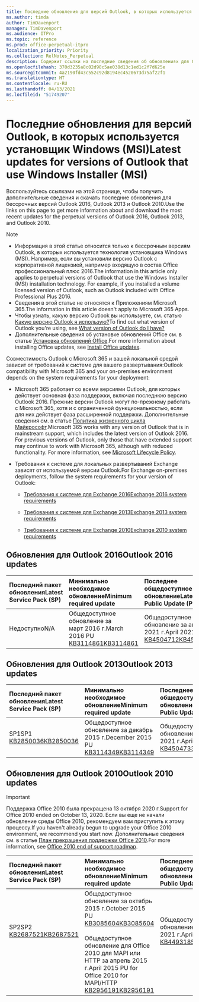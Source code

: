 ```yaml
---
title: Последние обновления для версий Outlook, в которых используется установщик Windows (MSI)
ms.author: timda
author: TimDavenport
manager: TimDavenport
ms.audience: ITPro
ms.topic: reference
ms.prod: office-perpetual-itpro
localization_priority: Priority
ms.collection: RelNotes_Perpetual
description: Содержит ссылки на последние сведения об обновлениях для бессрочных версий Outlook 2016, Outlook 2013 и Outlook 2010 для ИТ-специалистов
ms.openlocfilehash: 370d3235a8c02d98c5ae038d13c1ed1c2f7d625e
ms.sourcegitcommit: 4a2190fd43c552c92d8194ec4520673d75af22f1
ms.translationtype: HT
ms.contentlocale: ru-RU
ms.lasthandoff: 04/13/2021
ms.locfileid: "51749207"
---
```

# <a name="latest-updates-for-versions-of-outlook-that-use-windows-installer-msi"></a><span data-ttu-id="a81e4-103">Последние обновления для версий Outlook, в которых используется установщик Windows (MSI)</span><span class="sxs-lookup"><span data-stu-id="a81e4-103">Latest updates for versions of Outlook that use Windows Installer (MSI)</span></span>

<span data-ttu-id="a81e4-104">Воспользуйтесь ссылками на этой странице, чтобы получить дополнительные сведения и скачать последние обновления для бессрочных версий Outlook 2016, Outlook 2013 и Outlook 2010.</span><span class="sxs-lookup"><span data-stu-id="a81e4-104">Use the links on this page to get more information about and download the most recent updates for the perpetual versions of Outlook 2016, Outlook 2013, and Outlook 2010.</span></span>
  
> [!NOTE]
> - <span data-ttu-id="a81e4-p101">Информация в этой статье относится только к бессрочным версиям Outlook, в которых используется технология установщика Windows (MSI). Например, если вы установили версию Outlook с корпоративной лицензией, например входящую в состав Office профессиональный плюс 2016.</span><span class="sxs-lookup"><span data-stu-id="a81e4-p101">The information in this article only applies to perpetual versions of Outlook that use the Windows Installer (MSI) installation technology. For example, if you installed a volume licensed version of Outlook, such as Outlook included with Office Professional Plus 2016.</span></span>
> - <span data-ttu-id="a81e4-107">Сведения в этой статье не относятся к Приложениям Microsoft 365.</span><span class="sxs-lookup"><span data-stu-id="a81e4-107">The information in this article doesn't apply to Microsoft 365 Apps.</span></span>
> - <span data-ttu-id="a81e4-108">Чтобы узнать, какую версию Outlook вы используете, см. статью [Какую версию Outlook я использую?](https://support.office.com/article/b3a9568c-edb5-42b9-9825-d48d82b2257c)</span><span class="sxs-lookup"><span data-stu-id="a81e4-108">To find out what version of Outlook you're using, see [What version of Outlook do I have?](https://support.office.com/article/b3a9568c-edb5-42b9-9825-d48d82b2257c)</span></span>
> - <span data-ttu-id="a81e4-109">Дополнительные сведения об установке обновлений Office см. в статье [Установка обновлений Office](https://support.office.com/article/2ab296f3-7f03-43a2-8e50-46de917611c5).</span><span class="sxs-lookup"><span data-stu-id="a81e4-109">For more information about installing Office updates, see [Install Office updates](https://support.office.com/article/2ab296f3-7f03-43a2-8e50-46de917611c5).</span></span> 
  
<span data-ttu-id="a81e4-110">Совместимость Outlook с Microsoft 365 и вашей локальной средой зависит от требований к системе для вашего развертывания:</span><span class="sxs-lookup"><span data-stu-id="a81e4-110">Outlook compatibility with Microsoft 365 and your on-premises environment depends on the system requirements for your deployment:</span></span>
  
- <span data-ttu-id="a81e4-p102">Microsoft 365 работает со всеми версиями Outlook, для которых действует основная фаза поддержки, включая последнюю версию Outlook 2016. Прежние версии Outlook могут по-прежнему работать с Microsoft 365, хотя и с ограниченной функциональностью, если для них действует фаза расширенной поддержки. Дополнительные сведения см. в статье [Политика жизненного цикла Майкрософт](https://support.microsoft.com/lifecycle).</span><span class="sxs-lookup"><span data-stu-id="a81e4-p102">Microsoft 365 works with any version of Outlook that is in mainstream support, which includes the latest version of Outlook 2016. For previous versions of Outlook, only those that have extended support may continue to work with Microsoft 365, although with reduced functionality. For more information, see [Microsoft Lifecycle Policy](https://support.microsoft.com/lifecycle).</span></span>
    
- <span data-ttu-id="a81e4-114">Требования к системе для локальных развертываний Exchange зависят от используемой версии Outlook.</span><span class="sxs-lookup"><span data-stu-id="a81e4-114">For Exchange on-premises deployments, follow the system requirements for your version of Outlook:</span></span>
    
  - [<span data-ttu-id="a81e4-115">Требования к системе для Exchange 2016</span><span class="sxs-lookup"><span data-stu-id="a81e4-115">Exchange 2016 system requirements</span></span>](/Exchange/plan-and-deploy/system-requirements)
    
  - [<span data-ttu-id="a81e4-116">Требования к системе для Exchange 2013</span><span class="sxs-lookup"><span data-stu-id="a81e4-116">Exchange 2013 system requirements</span></span>](/exchange/exchange-2013-system-requirements-exchange-2013-help)
    
  - <span data-ttu-id="a81e4-117">[Требования к системе для Exchange 2010](/previous-versions/office/exchange-server-2010/aa996719(v=exchg.141))</span><span class="sxs-lookup"><span data-stu-id="a81e4-117">[Exchange 2010 system requirements](/previous-versions/office/exchange-server-2010/aa996719(v=exchg.141))</span></span>

   
## <a name="outlook-2016-updates"></a><span data-ttu-id="a81e4-118">Обновления для Outlook 2016</span><span class="sxs-lookup"><span data-stu-id="a81e4-118">Outlook 2016 updates</span></span>

|<span data-ttu-id="a81e4-119">**Последний пакет обновления**</span><span class="sxs-lookup"><span data-stu-id="a81e4-119">**Latest Service Pack (SP)**</span></span>|<span data-ttu-id="a81e4-120">**Минимально необходимое обновление**</span><span class="sxs-lookup"><span data-stu-id="a81e4-120">**Minimum required update**</span></span>|<span data-ttu-id="a81e4-121">**Последнее общедоступное обновление**</span><span class="sxs-lookup"><span data-stu-id="a81e4-121">**Latest Public Update (PU)**</span></span>|
|:-----|:-----|:-----|
|<span data-ttu-id="a81e4-122">Недоступно</span><span class="sxs-lookup"><span data-stu-id="a81e4-122">N/A</span></span>  <br/> |<span data-ttu-id="a81e4-123">Общедоступное обновление за март 2016 г.</span><span class="sxs-lookup"><span data-stu-id="a81e4-123">March 2016 PU</span></span> <br/>[<span data-ttu-id="a81e4-124">KB3114861</span><span class="sxs-lookup"><span data-stu-id="a81e4-124">KB3114861</span></span>](https://support.microsoft.com/help/3114861) <br/> |<span data-ttu-id="a81e4-125">Общедоступное обновление за апрель 2021 г.</span><span class="sxs-lookup"><span data-stu-id="a81e4-125">April 2021 PU</span></span> <br/>[<span data-ttu-id="a81e4-126">KB4504712</span><span class="sxs-lookup"><span data-stu-id="a81e4-126">KB4504712</span></span>](https://support.microsoft.com/help/4504712) 

## <a name="outlook-2013-updates"></a><span data-ttu-id="a81e4-127">Обновления для Outlook 2013</span><span class="sxs-lookup"><span data-stu-id="a81e4-127">Outlook 2013 updates</span></span>

|<span data-ttu-id="a81e4-128">**Последний пакет обновления**</span><span class="sxs-lookup"><span data-stu-id="a81e4-128">**Latest Service Pack (SP)**</span></span>|<span data-ttu-id="a81e4-129">**Минимально необходимое обновление**</span><span class="sxs-lookup"><span data-stu-id="a81e4-129">**Minimum required update**</span></span>|<span data-ttu-id="a81e4-130">**Последнее общедоступное обновление**</span><span class="sxs-lookup"><span data-stu-id="a81e4-130">**Latest Public Update (PU)**</span></span>|
|:-----|:-----|:-----|
|<span data-ttu-id="a81e4-131">SP1</span><span class="sxs-lookup"><span data-stu-id="a81e4-131">SP1</span></span>  <br/>[<span data-ttu-id="a81e4-132">KB2850036</span><span class="sxs-lookup"><span data-stu-id="a81e4-132">KB2850036</span></span>](https://go.microsoft.com/fwlink/p/?LinkId=512538) <br/> |<span data-ttu-id="a81e4-133">Общедоступное обновление за декабрь 2015 г.</span><span class="sxs-lookup"><span data-stu-id="a81e4-133">December 2015 PU</span></span> <br/>[<span data-ttu-id="a81e4-134">KB3114349</span><span class="sxs-lookup"><span data-stu-id="a81e4-134">KB3114349</span></span>](https://support.microsoft.com/kb/3114349) <br/> |<span data-ttu-id="a81e4-135">Общедоступное обновление за апрель 2021 г.</span><span class="sxs-lookup"><span data-stu-id="a81e4-135">April 2021 PU</span></span> <br/>[<span data-ttu-id="a81e4-136">KB4504733</span><span class="sxs-lookup"><span data-stu-id="a81e4-136">KB4504733</span></span>](https://support.microsoft.com/help/4504733)  |
   
## <a name="outlook-2010-updates"></a><span data-ttu-id="a81e4-137">Обновления для Outlook 2010</span><span class="sxs-lookup"><span data-stu-id="a81e4-137">Outlook 2010 updates</span></span>
> [!IMPORTANT]
> <span data-ttu-id="a81e4-138">Поддержка Office 2010 была прекращена 13 октября 2020 г.</span><span class="sxs-lookup"><span data-stu-id="a81e4-138">Support for Office 2010 ended on October 13, 2020.</span></span> <span data-ttu-id="a81e4-139">Если вы еще не начали обновление среды Office 2010, рекомендуем вам приступить к этому процессу.</span><span class="sxs-lookup"><span data-stu-id="a81e4-139">If you haven't already begun to upgrade your Office 2010 environment, we recommend you start now.</span></span> <span data-ttu-id="a81e4-140">Дополнительные сведения см. в статье [План прекращения поддержки Office 2010](/DeployOffice/office-2010-end-support-roadmap).</span><span class="sxs-lookup"><span data-stu-id="a81e4-140">For more information, see [Office 2010 end of support roadmap](/DeployOffice/office-2010-end-support-roadmap).</span></span>

|<span data-ttu-id="a81e4-141">**Последний пакет обновления**</span><span class="sxs-lookup"><span data-stu-id="a81e4-141">**Latest Service Pack (SP)**</span></span>|<span data-ttu-id="a81e4-142">**Минимально необходимое обновление**</span><span class="sxs-lookup"><span data-stu-id="a81e4-142">**Minimum required update**</span></span>|<span data-ttu-id="a81e4-143">**Последнее общедоступное обновление**</span><span class="sxs-lookup"><span data-stu-id="a81e4-143">**Latest Public Update (PU)**</span></span>|
|:-----|:-----|:-----|
|<span data-ttu-id="a81e4-144">SP2</span><span class="sxs-lookup"><span data-stu-id="a81e4-144">SP2</span></span> <br/>[<span data-ttu-id="a81e4-145">KB2687521</span><span class="sxs-lookup"><span data-stu-id="a81e4-145">KB2687521</span></span>](https://go.microsoft.com/fwlink/p/?LinkId=512542) <br><br><br><br/> |<span data-ttu-id="a81e4-146">Общедоступное обновление за октябрь 2015 г.</span><span class="sxs-lookup"><span data-stu-id="a81e4-146">October 2015 PU</span></span> <br/> [<span data-ttu-id="a81e4-147">KB3085604</span><span class="sxs-lookup"><span data-stu-id="a81e4-147">KB3085604</span></span>](https://support.microsoft.com/kb/3085604) <br/><br/>  <span data-ttu-id="a81e4-148">Общедоступное обновление для Office 2010 для MAPI или HTTP за апрель 2015 г.</span><span class="sxs-lookup"><span data-stu-id="a81e4-148">April 2015 PU for Office 2010 for MAPI/HTTP</span></span> <br/> [<span data-ttu-id="a81e4-149">KB2956191</span><span class="sxs-lookup"><span data-stu-id="a81e4-149">KB2956191</span></span>](https://support.microsoft.com/help/2956191/april-14-2015-update-for-office-2010-kb2956191) <br/> |<span data-ttu-id="a81e4-150">Общедоступное обновление за апрель 2021 г.</span><span class="sxs-lookup"><span data-stu-id="a81e4-150">April 2021 PU</span></span> <br/>[<span data-ttu-id="a81e4-151">KB4493185</span><span class="sxs-lookup"><span data-stu-id="a81e4-151">KB4493185</span></span>](https://support.microsoft.com/help/4493185) <br><br><br><br/>|
